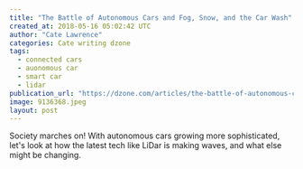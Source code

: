 ```yaml
---
title: "The Battle of Autonomous Cars and Fog, Snow, and the Car Wash"
created_at: 2018-05-16 05:02:42 UTC
author: "Cate Lawrence"
categories: Cate writing dzone
tags: 
  - connected cars
  - auonomous car
  - smart car
  - lidar
publication_url: "https://dzone.com/articles/the-battle-of-autonomous-cars-and-fog-snow-and-the"
image: 9136368.jpeg
layout: post
---
```

Society marches on! With autonomous cars growing more sophisticated, let's look at how the latest tech like LiDar is making waves, and what else might be changing.

